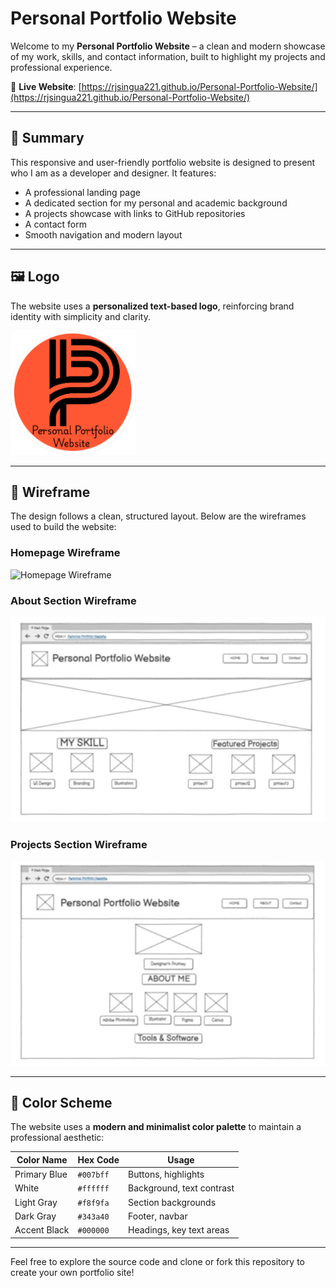 # Personal Portfolio Website

Welcome to my **Personal Portfolio Website** – a clean and modern showcase of my work, skills, and contact information, built to highlight my projects and professional experience.

🔗 **Live Website**: [https://rjsingua221.github.io/Personal-Portfolio-Website/](https://rjsingua221.github.io/Personal-Portfolio-Website/)

---

## 📌 Summary

This responsive and user-friendly portfolio website is designed to present who I am as a developer and designer. It features:

- A professional landing page
- A dedicated section for my personal and academic background
- A projects showcase with links to GitHub repositories
- A contact form
- Smooth navigation and modern layout

---

## 🖼️ Logo

The website uses a **personalized text-based logo**, reinforcing brand identity with simplicity and clarity.

<img src="assets/imgs/logo.png" alt="Logo" width="200"/>

---

## 🔲 Wireframe

The design follows a clean, structured layout. Below are the wireframes used to build the website:

### Homepage Wireframe
<img src="assets/imgs/wire.jpg" alt="Homepage Wireframe" width="600"/>

### About Section Wireframe
<img src="assets/imgs/wire1.jpg" alt="About Wireframe" width="600"/>

### Projects Section Wireframe
<img src="assets/imgs/wire2.jpg" alt="Projects Wireframe" width="600"/>

---

## 🎨 Color Scheme

The website uses a **modern and minimalist color palette** to maintain a professional aesthetic:

| Color Name         | Hex Code   | Usage                        |
|--------------------|------------|------------------------------|
| Primary Blue        | `#007bff`  | Buttons, highlights          |
| White               | `#ffffff`  | Background, text contrast    |
| Light Gray          | `#f8f9fa`  | Section backgrounds          |
| Dark Gray           | `#343a40`  | Footer, navbar               |
| Accent Black        | `#000000`  | Headings, key text areas     |

---

Feel free to explore the source code and clone or fork this repository to create your own portfolio site!
